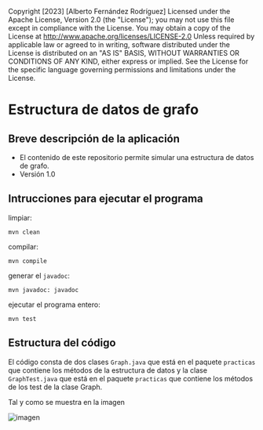 Copyright [2023] [Alberto Fernández Rodríguez]
Licensed under the Apache License, Version 2.0 (the "License");
you may not use this file except in compliance with the License.
You may obtain a copy of the License at
http://www.apache.org/licenses/LICENSE-2.0
Unless required by applicable law or agreed to in writing,
software distributed under the License is distributed on an
"AS IS" BASIS, WITHOUT WARRANTIES OR CONDITIONS OF ANY KIND,
either express or implied. See the License for the specific
language governing permissions and limitations under the
License.

# Estructura de datos de grafo

## Breve descripción de la aplicación
* El contenido de este repositorio permite simular una estructura de datos de grafo.
* Versión 1.0

## Intrucciones para ejecutar el programa

limpiar:

```console
mvn clean
```

compilar:

```console
mvn compile
```

generar el `javadoc`:

```console
mvn javadoc: javadoc
```

ejecutar el programa entero:

```console
mvn test
```

## Estructura del código

El código consta de dos clases `Graph.java` que está en el paquete 
`practicas` que contiene los métodos de la estructura de datos
y la clase `GraphTest.java` que está en el paquete `practicas` 
que contiene los métodos de los test de la clase Graph.

Tal y como se muestra en la imagen

![imagen](https://github.com/ALFEZ2804/Practica-graph/assets/115775737/bfb37a96-f540-4e73-81fc-85f8aa774d0a)
